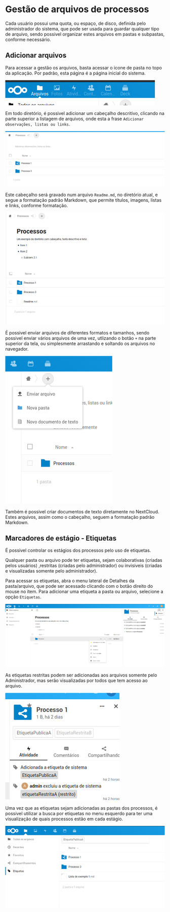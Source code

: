 # Gestão de arquivos de processos

Cada usuário possui uma quota, ou espaço, de disco, definida pelo administrador do sistema, que pode ser usada para guardar qualquer tipo de arquivo, sendo possivel organizar estes arquivos em pastas e subpastas, conforme necessário.

## Adicionar arquivos

Para acessar a gestão os arquivos, basta acessar o icone de pasta no topo da aplicação. Por padrão, esta página é a página inicial do sistema.

![Icone do aplicativo de arquivos](./imagens/gestao-arquivos/icone-aplicativo.png)

Em todo diretório, é possivel adicionar um cabeçalho descritivo, clicando na parte superior a listagem de arquivos, onde esta a frase `Adicionar observações, listas ou links`.

![Espaço do Cabeçalho](./imagens/gestao-arquivos/espaco-cabecalho.png)

Este cabeçalho será gravado num arquivo `Readme.md`, no diretório atual, e segue a formatação padrão Markdown, que permite títulos, imagens, listas e links, conforme formatação.

![Cabeçalho Descritivo](./imagens/gestao-arquivos/cabecalho-descritivo.png)

É possivel enviar arquivos de diferentes formatos e tamanhos, sendo possivel enviar vários arquivos de uma vez, utlizando o botão `+` na parte superior da tela, ou simplesmente arrastando e soltando os arquivos no navegador.

![Adicionar itens](./imagens/gestao-arquivos/menu-novo-arquivo.png)

Também é possivel criar documentos de texto diretamente no NextCloud. Estes arquivos, assim como o cabeçalho, seguem a formatação padrão Markdown.

## Marcadores de estágio - Etiquetas

É possivel controlar os estágios dos processos pelo uso de etiquetas.

Qualquer pasta ou arquivo pode ter etiquetas, sejam colaborativas (criadas pelos usuários) ,restritas (criadas pelo administrador) ou invisiveis (criadas e visualizadas somente pelo administrador).

Para acessar ss etiquetas, abra o menu lateral de Detalhes da pasta/arquivo, que pode ser acessado clicando com o botão direito do mouse no item. Para adicionar uma etiqueta a pasta ou arquivo, selecione a opção `Etiquetas`.

![Menu Detalhes e Etiquetas](./imagens/gestao-arquivos/menu-detalhes-etiqueta.png)

As etiquetas restritas podem ser adicionadas aos arquivos somente pelo Administrador, mas serão visualizadas por todos que tem acesso ao arquivo.

![Pasta com etiquetas](./imagens/gestao-arquivos/pasta-com-etiquetas.png)

Uma vez que as etiquetas sejam adicionadas as pastas dos processos, é possivel utilizar a busca por etiquetas no menu esquerdo para ter uma visualização de quais processos estão em cada estágio.

![Busca por etiquetas](./imagens/gestao-arquivos/busca-etiquetas.png)
